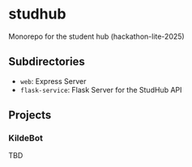 # studhub
Monorepo for the student hub (hackathon-lite-2025)

## Subdirectories
- `web`: Express Server  
- `flask-service`: Flask Server for the StudHub API

## Projects

### KildeBot
TBD